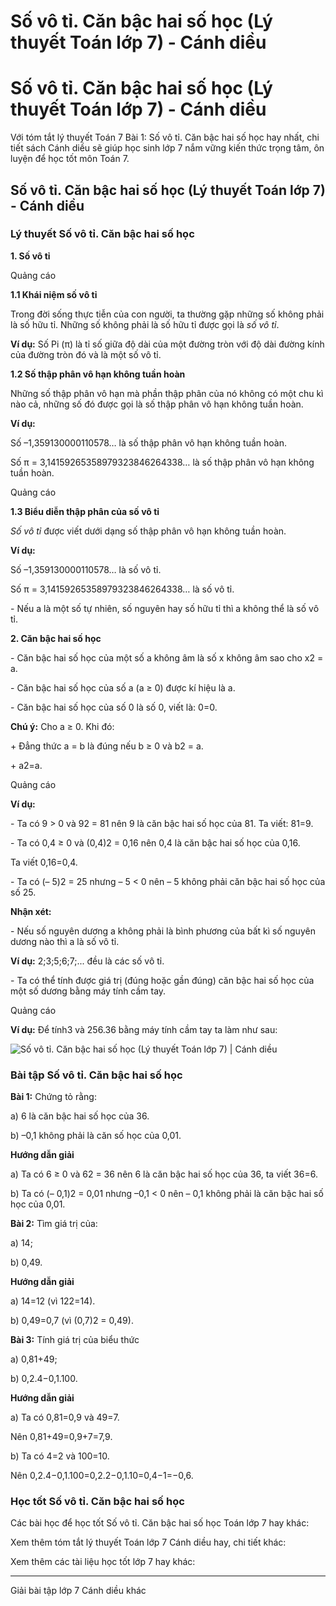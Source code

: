# Số vô tỉ. Căn bậc hai số học (Lý thuyết Toán lớp 7) - Cánh diều

# Số vô tỉ. Căn bậc hai số học (Lý thuyết Toán lớp 7) - Cánh diều

Với tóm tắt lý thuyết Toán 7 Bài 1: Số vô tỉ. Căn bậc hai số học hay nhất, chi tiết sách Cánh diều sẽ giúp học sinh lớp 7 nắm vững kiến thức trọng tâm, ôn luyện để học tốt môn Toán 7.

## Số vô tỉ. Căn bậc hai số học (Lý thuyết Toán lớp 7) - Cánh diều

### **Lý thuyết Số vô tỉ. Căn bậc hai số học**

**1\. Số vô tỉ**

Quảng cáo

**1.1 Khái niệm số vô tỉ**

Trong đời sống thực tiễn của con người, ta thường gặp những số không phải là số hữu tỉ. Những số không phải là số hữu tỉ được gọi là _số vô tỉ_.

**Ví dụ:** Số Pi (π) là tỉ số giữa độ dài của một đường tròn với độ dài đường kính của đường tròn đó và là một số vô tỉ.

**1.2 Số thập phân vô hạn không tuần hoàn**

Những số thập phân vô hạn mà phần thập phân của nó không có một chu kì nào cả, những số đó được gọi là số thập phân vô hạn không tuần hoàn.

**Ví dụ:**

Số –1,359130000110578… là số thập phân vô hạn không tuần hoàn.

Số π = 3,14159265358979323846264338… là số thập phân vô hạn không tuần hoàn.

Quảng cáo

**1.3 Biểu diễn thập phân của số vô tỉ**

_Số vô tỉ_ được viết dưới dạng số thập phân vô hạn không tuần hoàn.

**Ví dụ:**

Số –1,359130000110578… là số vô tỉ.

Số π = 3,14159265358979323846264338… là số vô tỉ.

\- Nếu a là một số tự nhiên, số nguyên hay số hữu tỉ thì a không thể là số vô tỉ.

**2\. Căn bậc hai số học**

\- Căn bậc hai số học của một số a không âm là số x không âm sao cho x2 = a.

\- Căn bậc hai số học của số a (a ≥ 0) được kí hiệu là a.

\- Căn bậc hai số học của số 0 là số 0, viết là: 0=0.

**Chú ý:** Cho a ≥ 0. Khi đó:

\+ Đẳng thức a = b là đúng nếu b ≥ 0 và b2 = a.

\+ a2=a.

Quảng cáo

**Ví dụ:**

\- Ta có 9 > 0 và 92 = 81 nên 9 là căn bậc hai số học của 81. Ta viết: 81=9.

\- Ta có 0,4 ≥ 0 và (0,4)2 = 0,16 nên 0,4 là căn bậc hai số học của 0,16. 

Ta viết 0,16=0,4.

\- Ta có (– 5)2 = 25 nhưng – 5 < 0 nên – 5 không phải căn bậc hai số học của số 25. 

**Nhận xét:**

\- Nếu số nguyên dương a không phải là bình phương của bất kì số nguyên dương nào thì a là số vô tỉ. 

**Ví dụ:** 2;3;5;6;7;... đều là các số vô tỉ.

\- Ta có thể tính được giá trị (đúng hoặc gần đúng) căn bậc hai số học của một số dương bằng máy tính cầm tay.

Quảng cáo

**Ví dụ:** Để tính3 và 256.36 bằng máy tính cầm tay ta làm như sau:

![Số vô tỉ. Căn bậc hai số học \(Lý thuyết Toán lớp 7\) | Cánh diều](https://vietjack.com/toan-7-cd/images/ly-thuyet-bai-1-so-vo-ti-can-bac-hai-so-hoc-162386.PNG)

### **Bài tập Số vô tỉ. Căn bậc hai số học**

**Bài 1:** Chứng tỏ rằng: 

a) 6 là căn bậc hai số học của 36.

b) –0,1 không phải là căn số học của 0,01.

**Hướng dẫn giải**

a) Ta có 6 ≥ 0 và 62 = 36 nên 6 là căn bậc hai số học của 36, ta viết 36=6.

b) Ta có (– 0,1)2 = 0,01 nhưng –0,1 < 0 nên – 0,1 không phải là căn bậc hai số học của 0,01.

**Bài 2:** Tìm giá trị của:

a) 14;

b) 0,49.

**Hướng dẫn giải**

a) 14=12 (vì 122=14).

b) 0,49=0,7 (vì (0,7)2 = 0,49).

**Bài 3:** Tính giá trị của biểu thức

a) 0,81+49;

b) 0,2.4−0,1.100.

**Hướng dẫn giải**

a) Ta có 0,81=0,9 và 49=7.

Nên 0,81+49=0,9+7=7,9.

b) Ta có 4=2 và 100=10.

Nên 0,2.4−0,1.100=0,2.2−0,1.10=0,4−1=−0,6.

### **Học tốt Số vô tỉ. Căn bậc hai số học**

Các bài học để học tốt Số vô tỉ. Căn bậc hai số học Toán lớp 7 hay khác:

Xem thêm tóm tắt lý thuyết Toán lớp 7 Cánh diều hay, chi tiết khác:

Xem thêm các tài liệu học tốt lớp 7 hay khác:

* * *

Giải bài tập lớp 7 Cánh diều khác
